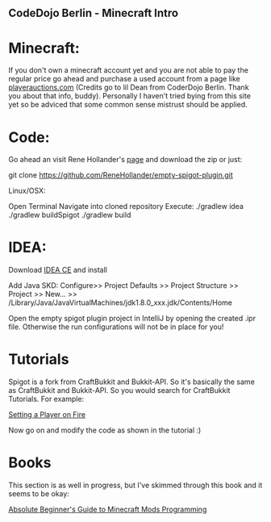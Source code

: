 ## CodeDojo Berlin - Minecraft Intro


# Minecraft:
If you don't own a minecraft account yet and you are not able to pay the regular price go ahead and purchase a used account
from a page like [playerauctions.com](https://www.playerauctions.com/minecraft-account/) (Credits go to lil Dean from CoderDojo Berlin. Thank you about that info, buddy). Personally I haven't tried bying from this site
yet so be adviced that some common sense mistrust should be applied. 

# Code: 

Go ahead an visit Rene Hollander's [page](https://github.com/ReneHollander/empty-spigot-plugin.git)
and download the zip or just:

git clone https://github.com/ReneHollander/empty-spigot-plugin.git

Linux/OSX: 

Open Terminal
Navigate into cloned repository
Execute:
./gradlew idea
./gradlew buildSpigot
./gradlew build

# IDEA:
Download [IDEA CE](https://www.jetbrains.com/idea/download/) and install

Add Java SKD:
Configure>> Project Defaults >> Project Structure >> Project >> New... >> /Library/Java/JavaVirtualMachines/jdk1.8.0_xxx.jdk/Contents/Home


Open the empty spigot plugin project in IntelliJ by opening the created .ipr file. Otherwise the run configurations will not be in place for you!



# Tutorials
Spigot is a fork from CraftBukkit and Bukkit-API. So it's basically the same as CraftBukkit and Bukkit-API. So you would search for CraftBukkit Tutorials. For example: 

[Setting a Player on Fire](https://bukkit.gamepedia.com/Plugin_Tutorial#Setting_a_Player_on_Fire)

Now go on and modify the code as shown in the tutorial :) 

# Books

This section is as well in progress, but I've skimmed through this book and it seems to be okay:

[Absolute Beginner's Guide to Minecraft Mods Programming](https://books.google.de/books?id=Aa0wBQAAQBAJ&printsec=frontcover&dq=minecraft+mods+programming&hl=de&sa=X&ved=0ahUKEwiOhIPj7MjXAhWOzaQKHaNvCmAQ6AEIJzAA#v=onepage&q=minecraft%20mods%20programming&f=false)



